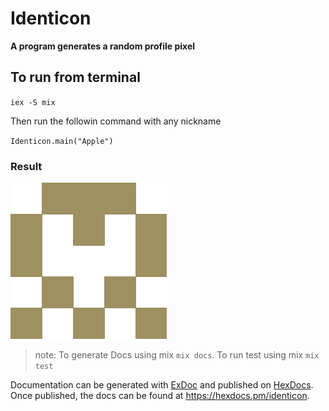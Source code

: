 # Identicon

**A program generates a random profile pixel**

## To run from terminal

`iex -S mix`

Then run the followin command with any nickname

`Identicon.main("Apple")`

### Result

![img](Apple.png)

> note: To generate Docs using mix `mix docs`.
> To run test using mix `mix test`

Documentation can be generated with [ExDoc](https://github.com/elixir-lang/ex_doc)
and published on [HexDocs](https://hexdocs.pm). Once published, the docs can
be found at <https://hexdocs.pm/identicon>.
